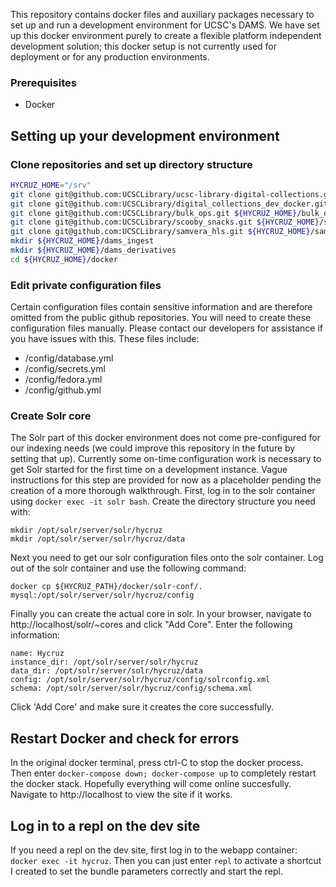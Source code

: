 This repository contains docker files and auxiliary packages necessary to set up and run a development environment for UCSC's DAMS. We have set up this docker environment purely to create a flexible platform independent development solution; this docker setup is not currently used for deployment or for any production environments.

### Prerequisites
- Docker

## Setting up your development environment
### Clone repositories and set up directory structure
```bash
HYCRUZ_HOME="/srv"
git clone git@github.com:UCSCLibrary/ucsc-library-digital-collections.git ${HYCRUZ_HOME}/hycruz
git clone git@github.com:UCSCLibrary/digital_collections_dev_docker.git ${HYCRUZ_HOME}/docker
git clone git@github.com:UCSCLibrary/bulk_ops.git ${HYCRUZ_HOME}/bulk_ops
git clone git@github.com:UCSCLibrary/scooby_snacks.git ${HYCRUZ_HOME}/scooby_snacks
git clone git@github.com:UCSCLibrary/samvera_hls.git ${HYCRUZ_HOME}/samvera_hls
mkdir ${HYCRUZ_HOME}/dams_ingest
mkdir ${HYCRUZ_HOME}/dams_derivatives
cd ${HYCRUZ_HOME}/docker
```

### Edit private configuration files
Certain configuration files contain sensitive information and are therefore omitted from the public github repositories. You will need to create these configuration files manually. Please contact our developers for assistance if you have issues with this.
These files include:
- /config/database.yml
- /config/secrets.yml
- /config/fedora.yml
- /config/github.yml

### Create Solr core
The Solr part of this docker environment does not come pre-configured for our indexing needs (we could improve this repository in the future by setting that up). Currently some on-time configuration work is necessary to get Solr started for the first time on a development instance. Vague instructions for this step are provided for now as a placeholder pending the creation of a more thorough walkthrough.
First, log in to the solr container using `docker exec -it solr bash`. Create the directory structure you need with:
```
mkdir /opt/solr/server/solr/hycruz
mkdir /opt/solr/server/solr/hycruz/data
```
Next you need to get our solr configuration files onto the solr container. Log out of the solr container and use the following command:
```
docker cp ${HYCRUZ_PATH}/docker/solr-conf/. mysql:/opt/solr/server/solr/hycruz/config
```
Finally you can create the actual core in solr. In your browser, navigate to http://localhost/solr/~cores and click "Add Core". Enter the following information:
```
name: Hycruz
instance_dir: /opt/solr/server/solr/hycruz
data_dir: /opt/solr/server/solr/hycruz/data
config: /opt/solr/server/solr/hycruz/config/solrconfig.xml
schema: /opt/solr/server/solr/hycruz/config/schema.xml
```
Click 'Add Core' and make sure it creates the core successfully.

## Restart Docker and check for errors
In the original docker terminal, press ctrl-C to stop the docker process. Then enter `docker-compose down; docker-compose up` to completely restart the docker stack. Hopefully everything will come online succesfully. Navigate to http://localhost to view the site if it works.

## Log in to a repl on the dev site
If you need a repl on the dev site, first log in to the webapp container: `docker exec -it hycruz`. Then you can just enter `repl` to activate a shortcut I created to set the bundle parameters correctly and start the repl. 
